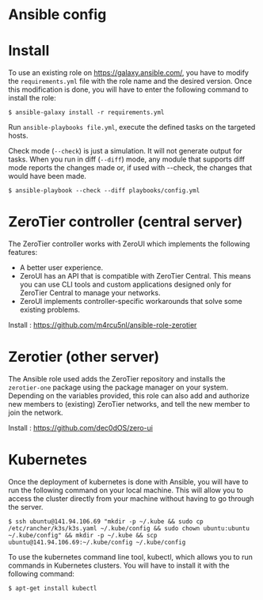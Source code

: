 # Ansible config

# Install

To use an existing role on https://galaxy.ansible.com/, you have to modify the `requirements.yml` file with the role name and the desired version. Once this modification is done, you will have to enter the following command to install the role:
```
$ ansible-galaxy install -r requirements.yml
```

Run `ansible-playbooks file.yml`, execute the defined tasks on the targeted hosts.

Check mode (`--check`) is just a simulation. It will not generate output for tasks. When you run in diff (`--diff`) mode, any module that supports diff mode reports the changes made or, if used with --check, the changes that would have been made.

```
$ ansible-playbook --check --diff playbooks/config.yml

```
# ZeroTier controller (central server)

The ZeroTier controller works with ZeroUI which implements the following features:
- A better user experience.
- ZeroUI has an API that is compatible with ZeroTier Central. This means you can use CLI tools and custom applications designed only for ZeroTier Central to manage your networks.
- ZeroUI implements controller-specific workarounds that solve some existing problems.

Install : https://github.com/m4rcu5nl/ansible-role-zerotier

# Zerotier (other server)

The Ansible role used adds the ZeroTier repository and installs the `zerotier-one` package using the package manager on your system. Depending on the variables provided, this role can also add and authorize new members to (existing) ZeroTier networks, and tell the new member to join the network.

Install : https://github.com/dec0dOS/zero-ui

# Kubernetes

Once the deployment of kubernetes is done with Ansible, you will have to run the following command on your local machine. This will allow you to access the cluster directly from your machine without having to go through the server.

```
$ ssh ubuntu@141.94.106.69 "mkdir -p ~/.kube && sudo cp /etc/rancher/k3s/k3s.yaml ~/.kube/config && sudo chown ubuntu:ubuntu ~/.kube/config" && mkdir -p ~/.kube && scp ubuntu@141.94.106.69:~/.kube/config ~/.kube/config
```
To use the kubernetes command line tool, kubectl, which allows you to run commands in Kubernetes clusters. You will have to install it with the following command:

```
$ apt-get install kubectl
```
